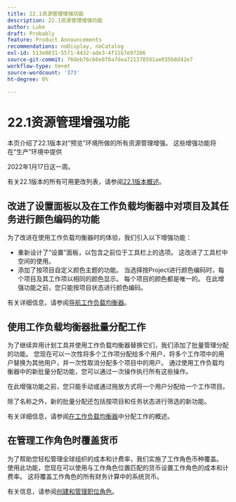```yaml
---
title: 22.1资源管理增强功能
description: 22.1资源管理增强功能
author: Luke
draft: Probably
feature: Product Announcements
recommendations: noDisplay, noCatalog
exl-id: 513e0831-5571-4432-ade3-4f11b7e97266
source-git-commit: 76deb76c66e8f8a7dea721378591ae035b8d42e7
workflow-type: tm+mt
source-wordcount: '373'
ht-degree: 0%

---
```


# 22.1资源管理增强功能

本页介绍了22.1版本对“预览”环境所做的所有资源管理增强。 这些增强功能将在“生产”环境中提供

<!--
<MadCap:conditionalText data-mc-conditions="QuicksilverOrClassic.Draft mode">
in January 2022
</MadCap:conditionalText>
-->

2022年1月17日这一周。

有关22.1版本的所有可用更改列表，请参阅[22.1版本概述](../../../product-announcements/product-releases/22.1-release-activity/22-1-release-overview.md)。

## 改进了设置面板以及在工作负载均衡器中对项目及其任务进行颜色编码的功能

为了改进在使用工作负载均衡器时的体验，我们引入以下增强功能：

* 重新设计了“设置”面板，以包含之前位于工具栏上的选项。 这改进了工具栏中空间的使用。
* 添加了按项目自定义颜色主题的功能。 当选择按Project进行颜色编码时，每个项目及其工作项以相同的颜色显示。 每个项目的颜色都是唯一的。 在此增强功能之前，您只能按项目状态进行颜色编码。

有关详细信息，请参阅[导航工作负载均衡器](../../../resource-mgmt/workload-balancer/navigate-the-workload-balancer.md)。

## 使用工作负载均衡器批量分配工作

为了继续弃用计划工具并使用工作负载均衡器替换它们，我们添加了批量管理分配的功能。 您现在可以一次性将多个工作项分配给多个用户，将多个工作项中的用户替换为其他用户，并一次性取消分配多个项目中的用户。 通过使用工作负载均衡器中的新批量分配功能，您可以通过一次操作执行所有这些操作。

在此增强功能之前，您只能手动或通过拖放方式将一个用户分配给一个工作项目。

除了名称之外，新的批量分配还包括按项目和任务状态进行筛选的新功能。

有关详细信息，请参阅[在工作负载均衡器](../../../resource-mgmt/workload-balancer/assign-work-in-workload-balancer.md)中分配工作的概述。

## 在管理工作角色时覆盖货币

为了帮助您轻松管理全球组织的成本和计费率，我们实施了工作角色币种覆盖。 使用此功能，您现在可以使用与工作角色位置匹配的货币设置工作角色的成本和计费率。 这将覆盖工作角色的所有财务计算中的系统货币。

有关信息，请参阅[创建和管理职位角色](../../../administration-and-setup/set-up-workfront/organizational-setup/create-manage-job-roles.md)。


